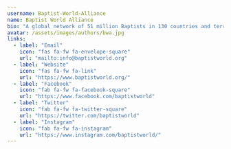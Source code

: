 ```yaml
---
username: Baptist-World-Alliance
name: Baptist World Alliance
bio: "A global network of 51 million Baptists in 130 countries and territories unified by a mission to impact the world for Christ."
avatar: /assets/images/authors/bwa.jpg
links:
  - label: "Email"
    icon: "fas fa-fw fa-envelope-square"
    url: "mailto:info@baptistworld.org"
  - label: "Website"
    icon: "fas fa-fw fa-link"
    url: "https://www.baptistworld.org/"
  - label: "Facebook"
    icon: "fab fa-fw fa-facebook-square"
    url: "https://www.facebook.com/baptistworld"
  - label: "Twitter"
    icon: "fab fa-fw fa-twitter-square"
    url: "https://twitter.com/baptistworld"
  - label: "Instagram"
    icon: "fab fa-fw fa-instagram"
    url: "https://www.instagram.com/baptistworld/"
---
```

